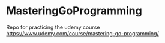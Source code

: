 # MasteringGoProgramming
Repo for practicing the udemy course https://www.udemy.com/course/mastering-go-programming/

